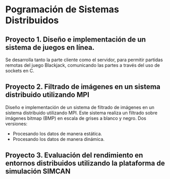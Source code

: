 # Pogramación de Sistemas Distribuidos

## Proyecto 1. Diseño e implementación de un sistema de juegos en línea.
Se desarrolla tanto la parte cliente como el servidor, para permitir partidas remotas del juego Blackjack, comunicando las partes a través del uso de sockets en C.
## Proyecto 2. Filtrado de imágenes en un sistema distribuido utilizando MPI
Diseño e implementación de un sistema de filtrado de imágenes en un sistema distribuido utilizando MPI. Este sistema realiza un filtrado sobre imágenes bitmap (BMP) en escala de
grises a blanco y negro.
Dos versiones: 
- Procesando los datos de manera estática.
- Procesando los datos de manera dinámica.

## Proyecto 3. Evaluación del rendimiento en entornos distribuidos utilizando la plataforma de simulación SIMCAN
